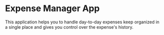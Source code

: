 # Expense Manager App 

This application helps you to handle day-to-day expenses keep organized in a single place  and gives you control over the expense's history. 


